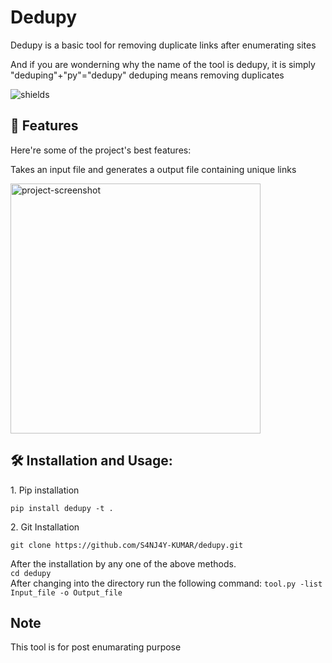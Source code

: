 <h1 align="left" id="title">Dedupy</h1>

<p id="description">Dedupy is a basic tool for removing duplicate links after enumerating sites</p>
<p>And if you are wonderning why the name of the tool is dedupy, it is simply "deduping"+"py"="dedupy" deduping means removing duplicates</p>
<p align="left"><img src="https://img.shields.io/badge/Profile_Views-0-green" alt="shields"></p>

  
<h2>🧐 Features</h2>

Here're some of the project's best features:

Takes an input file and generates a output file containing unique links
<br>

<img src="https://img.youtube.com/vi/T-D1KVIuvjA/maxresdefault.jpg)](https://youtu.be/T-D1KVIuvjA" alt="project-screenshot" width="400" height="400/">

<h2>🛠️ Installation and Usage:</h2>

<p>1. Pip installation</p>

```
pip install dedupy -t .
```

<p>2. Git Installation</p>

```
git clone https://github.com/S4NJ4Y-KUMAR/dedupy.git
```
<p1> After the installation by any one of the above methods.
<br>
``` cd dedupy ```
<br>
After changing into the directory run the following command:
``` tool.py -list Input_file -o Output_file ```
<h2>Note</h2>
<p1>This tool is for post enumarating purpose </p1>

